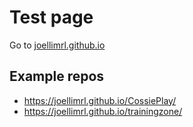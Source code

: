 # Test page

Go to [joellimrl.github.io](https://joellimrl.github.io)

## Example repos 

- https://joellimrl.github.io/CossiePlay/
- https://joellimrl.github.io/trainingzone/
